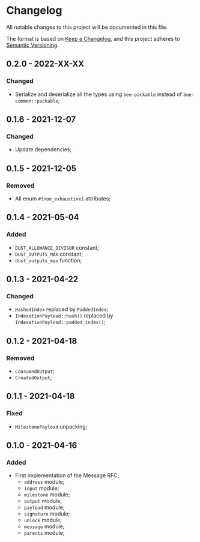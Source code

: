 # Changelog

All notable changes to this project will be documented in this file.

The format is based on [Keep a Changelog](https://keepachangelog.com/en/1.0.0/),
and this project adheres to [Semantic Versioning](https://semver.org/spec/v2.0.0.html).

<!-- ## Unreleased - YYYY-MM-DD

### Added

- Example that counts the number of allocations while scoring PoWs

### Changed

### Deprecated

### Removed

### Fixed

### Security -->

## 0.2.0 - 2022-XX-XX

### Changed

 - Serialize and deserialize all the types using `bee-packable` instead of `bee-common::packable`;

## 0.1.6 - 2021-12-07

### Changed

 - Update dependencies;

## 0.1.5 - 2021-12-05

### Removed

- All enum `#[non_exhaustive]` attributes;

## 0.1.4 - 2021-05-04

### Added

- `DUST_ALLOWANCE_DIVISOR` constant;
- `DUST_OUTPUTS_MAX` constant;
- `dust_outputs_max` function;

## 0.1.3 - 2021-04-22

### Changed

- `HashedIndex` replaced by `PaddedIndex`;
- `IndexationPayload::hash()` replaced by `IndexationPayload::padded_index()`;

## 0.1.2 - 2021-04-18

### Removed

- `ConsumedOutput`;
- `CreatedOutput`;

## 0.1.1 - 2021-04-18

### Fixed

- `MilestonePayload` unpacking;

## 0.1.0 - 2021-04-16

### Added

- First implementation of the Message RFC;
  - `address` module;
  - `input` module;
  - `milestone` module;
  - `output` module;
  - `payload` module;
  - `signature` module;
  - `unlock` module;
  - `message` module;
  - `parents` module;
